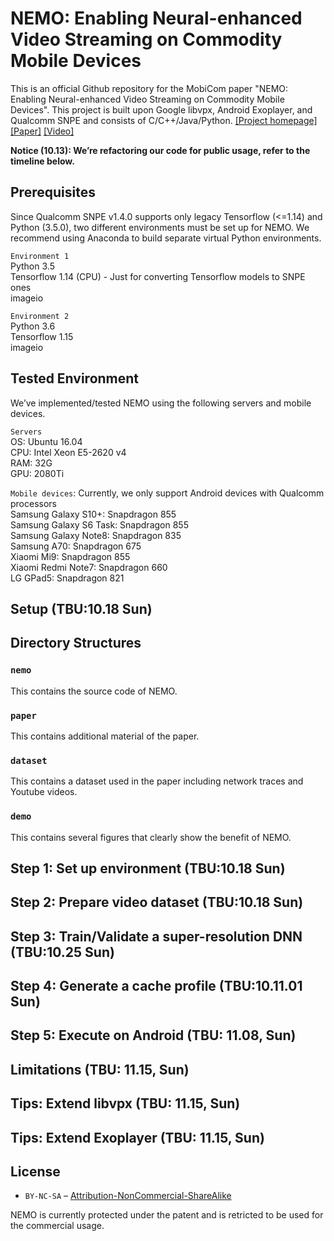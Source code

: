 # NEMO: Enabling Neural-enhanced Video Streaming on Commodity Mobile Devices

This is an official Github repository for the MobiCom paper "NEMO: Enabling Neural-enhanced Video Streaming on Commodity Mobile Devices". This project is built upon Google libvpx, Android Exoplayer, and Qualcomm SNPE and consists of C/C++/Java/Python.
[[Project homepage]](http://ina.kaist.ac.kr/~nemo/) [[Paper]](https://dl.acm.org/doi/10.1145/3372224.3419185) [[Video]](https://www.youtube.com/watch?v=GPHlAUYCk18&ab_channel=ACMSIGMOBILEONLINE)

**Notice (10.13): We’re refactoring our code for public usage, refer to the timeline below.**

## Prerequisites

Since Qualcomm SNPE v1.4.0 supports only legacy Tensorflow (<=1.14) and Python (3.5.0), two different environments must be set up for NEMO. We recommend using Anaconda to build separate virtual Python environments.

`Environment 1`   
Python 3.5    
Tensorflow 1.14 (CPU) - Just for converting Tensorflow models to SNPE ones   
imageio   

`Environment 2`   
Python 3.6   
Tensorflow 1.15    
imageio   

## Tested Environment

We’ve implemented/tested NEMO using the following servers and mobile devices.

`Servers`   
OS: Ubuntu 16.04   
CPU: Intel Xeon E5-2620 v4   
RAM: 32G   
GPU: 2080Ti    

`Mobile devices`: Currently, we only support Android devices with Qualcomm processors   
Samsung Galaxy S10+: Snapdragon 855   
Samsung Galaxy S6 Task: Snapdragon 855   
Samsung Galaxy Note8: Snapdragon 835   
Samsung A70: Snapdragon 675   
Xiaomi Mi9: Snapdragon 855   
Xiaomi Redmi Note7: Snapdragon 660   
LG GPad5: Snapdragon 821   

## Setup (TBU:10.18 Sun)

## Directory Structures

### `nemo`

This contains the source code of NEMO.

### `paper`

This contains additional material of the paper.

### `dataset`

This contains a dataset used in the paper including network traces and Youtube videos.

### `demo`

This contains several figures that clearly show the benefit of NEMO.

## Step 1: Set up environment (TBU:10.18 Sun)

## Step 2: Prepare video dataset (TBU:10.18 Sun)
 
## Step 3: Train/Validate a super-resolution DNN (TBU:10.25 Sun)

## Step 4: Generate a cache profile (TBU:10.11.01 Sun)

## Step 5: Execute on Android (TBU: 11.08, Sun)

## Limitations (TBU: 11.15, Sun)

## Tips: Extend libvpx (TBU: 11.15, Sun)

## Tips: Extend Exoplayer (TBU: 11.15, Sun)

## License

* `BY-NC-SA` – [Attribution-NonCommercial-ShareAlike](https://github.com/idleberg/Creative-Commons-Markdown/blob/master/4.0/by-nc-sa.markdown)

NEMO is currently protected under the patent and is retricted to be used for the commercial usage.
